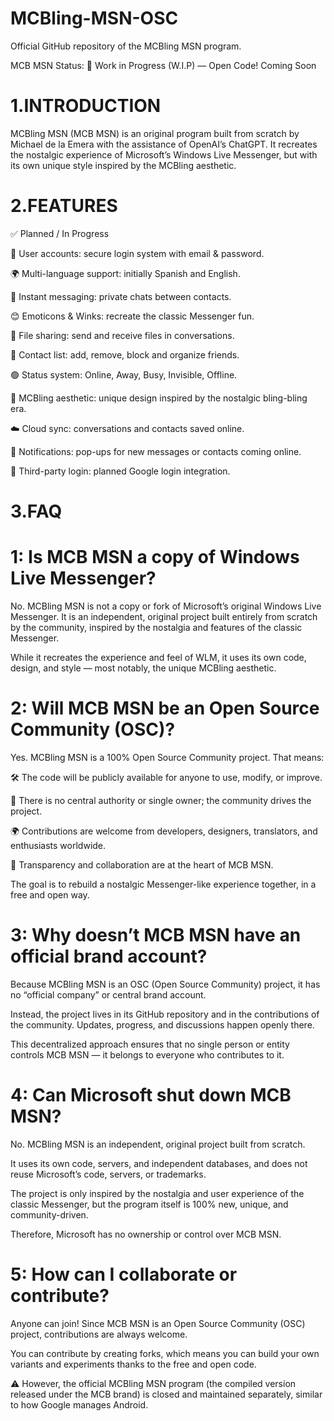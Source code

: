 # MCBling-MSN-OSC
Official GitHub repository of the MCBling MSN program.

MCB MSN Status: 🚧 Work in Progress (W.I.P) — Open Code! Coming Soon

# 1.INTRODUCTION

MCBling MSN (MCB MSN) is an original program built from scratch by Michael de la Emera with the assistance of OpenAI’s ChatGPT.
It recreates the nostalgic experience of Microsoft’s Windows Live Messenger, but with its own unique style inspired by the MCBling aesthetic.

# 2.FEATURES

✅ Planned / In Progress

🔐 User accounts: secure login system with email & password.

🌍 Multi-language support: initially Spanish and English.

💬 Instant messaging: private chats between contacts.

😊 Emoticons & Winks: recreate the classic Messenger fun.

📂 File sharing: send and receive files in conversations.

👥 Contact list: add, remove, block and organize friends.

🟢 Status system: Online, Away, Busy, Invisible, Offline.

🎨 MCBling aesthetic: unique design inspired by the nostalgic bling-bling era.

☁️ Cloud sync: conversations and contacts saved online.

🔔 Notifications: pop-ups for new messages or contacts coming online.

🔗 Third-party login: planned Google login integration.

# 3.FAQ

# 1: Is MCB MSN a copy of Windows Live Messenger?

No. MCBling MSN is not a copy or fork of Microsoft’s original Windows Live Messenger.
It is an independent, original project built entirely from scratch by the community, inspired by the nostalgia and features of the classic Messenger.

While it recreates the experience and feel of WLM, it uses its own code, design, and style — most notably, the unique MCBling aesthetic.

# 2: Will MCB MSN be an Open Source Community (OSC)?

Yes. MCBling MSN is a 100% Open Source Community project.
That means:

🛠️ The code will be publicly available for anyone to use, modify, or improve.

👥 There is no central authority or single owner; the community drives the project.

🌍 Contributions are welcome from developers, designers, translators, and enthusiasts worldwide.

🔄 Transparency and collaboration are at the heart of MCB MSN.

The goal is to rebuild a nostalgic Messenger-like experience together, in a free and open way.

# 3: Why doesn’t MCB MSN have an official brand account?

Because MCBling MSN is an OSC (Open Source Community) project, it has no “official company” or central brand account.

Instead, the project lives in its GitHub repository and in the contributions of the community. Updates, progress, and discussions happen openly there.

This decentralized approach ensures that no single person or entity controls MCB MSN — it belongs to everyone who contributes to it.

# 4: Can Microsoft shut down MCB MSN?

No. MCBling MSN is an independent, original project built from scratch.

It uses its own code, servers, and independent databases, and does not reuse Microsoft’s code, servers, or trademarks.

The project is only inspired by the nostalgia and user experience of the classic Messenger, but the program itself is 100% new, unique, and community-driven.

Therefore, Microsoft has no ownership or control over MCB MSN.

# 5: How can I collaborate or contribute?

Anyone can join! Since MCB MSN is an Open Source Community (OSC) project, contributions are always welcome.

You can contribute by creating forks, which means you can build your own variants and experiments thanks to the free and open code.

⚠️ However, the official MCBling MSN program (the compiled version released under the MCB brand) is closed and maintained separately, similar to how Google manages Android.


